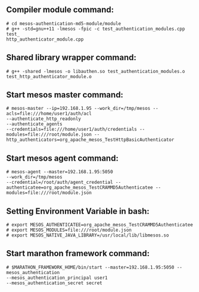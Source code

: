 ## Compiler module command:
```
# cd mesos-authentication-md5-module/module
# g++ -std=gnu++11 -lmesos -fpic -c test_authentication_modules.cpp test_
http_authenticator_module.cpp
```

## Shared library wrapper command:
```
# g++ -shared -lmesos -o libauthen.so test_authentication_modules.o test_http_authenticator_module.o
```

## Start mesos master command:
```
# mesos-master --ip=192.168.1.95 --work_dir=/tmp/mesos --acls=file:///home/user1/auth/acl 
--authenticate_http_readonly 
--authenticate_agents 
--credentials=file:///home/user1/auth/credentials --modules=file:///root/module.json --http_authenticators=org_apache_mesos_TestHttpBasicAuthenticator
```

## Start mesos agent command:
```
# mesos-agent --master=192.168.1.95:5050 
--work_dir=/tmp/mesos 
--credential=/root/auth/agent_credential --authenticatee=org_apache_mesos_TestCRAMMD5Authenticatee --modules=file:///root/module.json
```

## Setting Environment Variable in bash:
```
# export MESOS_AUTHENTICATEE=org_apache_mesos_TestCRAMMD5Authenticatee
# export MESOS_MODULES=file:///root/module.json
# export MESOS_NATIVE_JAVA_LIBRARY=/usr/local/lib/libmesos.so
```

## Start marathon framework command:
```
# $MARATHON_FRAMEWORK_HOME/bin/start --master=192.168.1.95:5050 --mesos_authentication 
--mesos_authentication_principal user1 
--mesos_authentication_secret secret
```


